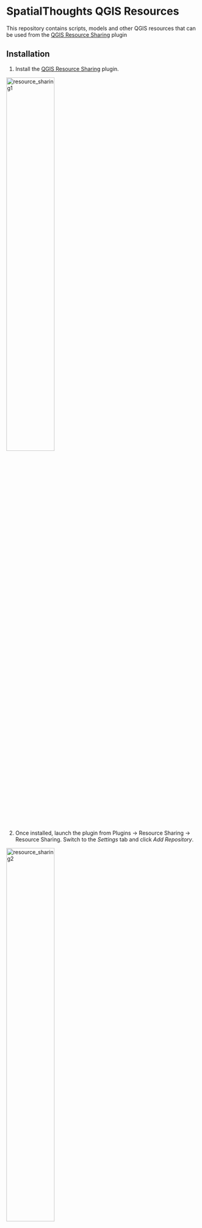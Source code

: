 # SpatialThoughts QGIS Resources

This repository contains scripts, models and other QGIS resources that can be used from the [QGIS Resource Sharing](https://plugins.qgis.org/plugins/qgis_resource_sharing/) plugin

## Installation

1. Install the [QGIS Resource Sharing](https://plugins.qgis.org/plugins/qgis_resource_sharing/) plugin. 
<img width="50%" alt="resource_sharing1" src="https://user-images.githubusercontent.com/5227506/121690798-eeef9e00-cae3-11eb-8f33-9995d50fae04.png">

2. Once installed, launch the plugin from Plugins &rarr; Resource Sharing &rarr; Resource Sharing. Switch to the *Settings* tab and click *Add Repository*.
  <img width="50%" alt="resource_sharing2" src="https://user-images.githubusercontent.com/5227506/121691047-2d855880-cae4-11eb-82e7-edaa29ab7916.png">

3. Name the repositry as `Spatial Thoughts Resources` and enter the URL as `https://github.com/spatialthoughts/qgis-resource-sharing.git`
<img width="50%" alt="resource_sharing3" src="https://user-images.githubusercontent.com/5227506/121691160-50b00800-cae4-11eb-9a55-c679d7b9a73e.png">

4. Switch to the *All Collections* tab and search for `SpatialThoughts`. Once you find the collection, click *Install*.

<img width="50%" alt="resource_sharing4" src="https://user-images.githubusercontent.com/5227506/121691168-5279cb80-cae4-11eb-9755-61fe2d7c4be5.png">

5. Once installed, you will see new *Models* and *Scripts* in your Processing Toolbox.
  <img width="50%" alt="resource_sharing5" src="https://user-images.githubusercontent.com/5227506/121691179-54438f00-cae4-11eb-8452-5bd6631662aa.png">


## Resources

### Models

1. *Spatial Homogeniety Test*: Processing model to implement the workflow described in [Spatial Homogeneity Testing of Raingauge Data with Advanced QGIS Expressions](https://spatialthoughts.com/2020/11/26/spatial-homogeneity-testing-qgis/)
2. *Split Polygons*

### Scripts

1. Constrained K-Means Clustering: Processing script for [K-Means Clustering with Equal Sized Clusters in QGIS](https://spatialthoughts.com/2021/01/31/equal-sized-kmeans-qgis/)
2. Equidistance Buffer: Processing script for [Approximating Geodesic Buffers in QGIS](https://spatialthoughts.com/2019/04/05/geodesic-buffers-in-qgis/)
3. Snap to Roads: Processing script for [Snapping GPS tracks to Roads using QGIS and OSRM](https://spatialthoughts.com/2020/02/22/snap-to-roads-qgis-and-osrm/)
